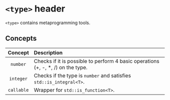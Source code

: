 # `<type>` header

`<type>` contains metaprogramming tools.

## Concepts
| Concept | Description |
| :---: | :-- |
| `number` | Checks if it is possible to perform 4 basic operations (+, -, *, /) on the type. |
| `integer` | Checks if the type is `number` and satisfies `std::is_integral<T>`. |
| `callable` | Wrapper for `std::is_function<T>`. |
